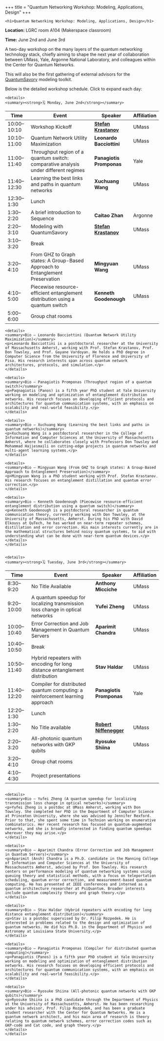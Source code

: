 +++
title = "Quantum Networking Workshop: Modeling, Applications, Design"
+++

~~~
<h1>Quantum Networking Workshop: Modeling, Applications, Design</h1>
~~~

**Location:** LGRC room A104 (Makerspace classroom)

**Time:** June 2nd and June 3rd

A two-day workshop on the many layers of the quantum networking technology stack, chiefly aiming to shape the next year of collaboration between UMass, Yale, Argonne National Laboratory, and colleagues within the Center for Quantum Networks.

This will also be the first gathering of external advisors for the [QuantumSavory](https://github.com/QuantumSavory/QuantumSavory.jl/) modeling toolkit.

Below is the detailed workshop schedule. Click to expand each day:

~~~
<details>
<summary><strong>🗓️ Monday, June 2nd</strong></summary>
~~~

| Time | Event | Speaker | Affiliation |
|------|--------|---------|-------------|
| 10:00–10:10| Workshop Kickoff | **[Stefan Krastanov](https://www.cics.umass.edu/about/directory/stefan-krastanov)** | UMass |
| 10:10–11:00| Quantum Network Utility Maximization | **Leonardo Bacciottini** | UMass |
| 11:00–11:40| Throughput region of a quantum switch: comparative analysis under different regimes | **Panagiotis Promponas** | Yale |
| 11:40–12:30| Learning the best links and paths in quantum networks | **Xuchuang Wang** | UMass |
| 12:30–1:30| Lunch |  |  |
| 1:30–2:20| A brief introduction to Sequence | **Caitao Zhan** | Argonne |
| 2:20–3:10| Modeling with QuantumSavory | **[Stefan Krastanov](https://www.cics.umass.edu/about/directory/stefan-krastanov)** | UMass |
| 3:10–3:20| Break |  |  |
| 3:20–4:10| From GHZ to Graph states: A Group-Based Approach to Entanglement Preservation | **Mingyuan Wang** | UMass |
| 4:10–5:00| Piecewise resource-efficient entanglement distribution using a quantum switch | **Kenneth Goodenough** | UMass |
| 5:00–6:00| Group chat rooms |  |  |

~~~
<details>
<summary>Bio – Leonardo Bacciottini (Quantum Network Utility Maximization)</summary>
<p>Leonardo Bacciottini is a postdoctoral researcher at the University of Massachusetts Amherst, working with Prof. Stefan Krastanov, Prof. Don Towsley, and Prof. Gayane Vardoyan. He holds a PhD degree in Computer Science from the University of Florence and University of Pisa. His research interests span across quantum network architectures, protocols, and simulation.</p>
</details>

<details>
<summary>Bio – Panagiotis Promponas (Throughput region of a quantum switch)</summary>
<p>Paqnagiotis (Panos) is a fifth year PhD student at Yale University working on modeling and optimization of entanglement distribution networks. His research focuses on developing efficient protocols and architectures for quantum communication systems, with an emphasis on scalability and real-world feasibility.</p>
</details>

<details>
<summary>Bio – Xuchuang Wang (Learning the best links and paths in quantum networks)</summary>
<p>Xuchuang Wang is a postdoctoral researcher in the College of Information and Computer Sciences at the University of Massachusetts Amherst, where he collaborates closely with Professors Don Towsley and Mohammad Hajiesmaili on cutting‑edge projects in quantum networks and multi-agent learning systems.</p>
</details>

<details>
<summary>Bio – Mingyuan Wang (From GHZ to Graph states: A Group-Based Approach to Entanglement Preservation)</summary>
<p>Mingyuan Wang is a PhD student working with Prof. Stefan Krastanov. His research focuses on entanglement distillation and quantum error correction.</p>
</details>

<details>
<summary>Bio – Kenneth Goodenough (Piecewise resource-efficient entanglement distribution using a quantum switch)</summary>
<p>Kenneth Goodenough is a postdoctoral researcher in quantum communication theory, currently working with Don Towsley, at the University of Massachusetts, Amherst. During his PhD with David Elkouss at QuTech, he has worked on near-term repeater schemes, distillation and error correction. His main interests currently are in the mathematical structures behind noisy quantum systems, to aid with understanding what can be done with near-term quantum devices.</p>
</details>
</details>


<details>
<summary><strong>🗓️ Tuesday, June 3rd</strong></summary>
~~~

| Time | Event | Speaker | Affiliation |
|------|--------|---------|-------------|
| 8:30–9:20| No Title Available | **Anthony Micciche** | UMass |
| 9:20–10:00| A quantum speedup for localizing transmission loss change in optical networks | **Yufei Zheng** | UMass |
| 10:00–10:40| Error Correction and Job Management in Quantum Servers | **Aparimit Chandra** | UMass |
| 10:40–10:50| Break |  |  |
| 10:50–11:40| Hybrid repeaters with encoding for long distance entanglement distribution | **Stav Haldar** | UMass |
| 11:40–12:20| Compiler for distributed quantum computing: a reinforcement learning approach | **Panagiotis Promponas** | Yale |
| 12:20–1:30| Lunch |  |  |
| 1:30–2:20| No Title available | **[Robert Niffenegger](https://www.umass.edu/engineering/about/directory/robert-niffenegger)** | UMass |
| 2:20–3:20| All-photonic quantum networks with GKP qubits | **Ryosuke Shiina** | UMass |
| 3:20–4:10| Group chat rooms |  |  |
| 4:10–4:30| Project presentations |  |  |

~~~

<details>
<summary>Bio – Yufei Zheng (A quantum speedup for localizing transmission loss change in optical networks)</summary>
<p>Yufei Zheng is a postdoc at UMass Amherst, working with Don Towsley. She completed her PhD in the Department of Computer Science at Princeton University, where she was advised by Jennifer Rexford. Prior to that, she spent some time in Technion working on enumerative combinatorics. Her recent research has focused on quantum-augmented networks, and she is broadly interested in finding quantum speedups wherever they may arise.</p>
</details>

<details>
<summary>Bio – Aparimit Chandra (Error Correction and Job Management in Quantum Servers)</summary>
<p>Aparimit (Ansh) Chandra is a Ph.D. candidate in the Manning College of Information and Computer Sciences at the University of Massachusetts Amherst, advised by Prof. Don Towsley. His research centers on performance modeling of quantum networking systems using queuing theory and statistical methods, with a focus on teleportation scheduling, quantum error correction, and measurement-based quantum computing. He has presented at IEEE conferences and interned as a quantum architecture researcher at PsiQuantum. Broader interests include quantum complexity theory and graph theory.</p>
</details>

<details>
<summary>Bio – Stav Haldar (Hybrid repeaters with encoding for long distance entanglement distribution)</summary>
<p>Stav is a postdoc supervised by Dr. Filip Rozpedek. He is interested in problems related to the design and optimization of quantum networks. He did his Ph.D. in the Department of Physics and Astronomy at Louisiana State University.</p>
</details>

<details>
<summary>Bio – Panagiotis Promponas (Compiler for distributed quantum computing)</summary>
<p>Panagiotis (Panos) is a fifth year PhD student at Yale University working on modeling and optimization of entanglement distribution networks. His research focuses on developing efficient protocols and architectures for quantum communication systems, with an emphasis on scalability and real-world feasibility.</p>
</details>

<details>
<summary>Bio – Ryosuke Shiina (All-photonic quantum networks with GKP qubits)</summary>
<p>Ryosuke Shiina is a PhD candidate through the Department of Physics at the University of Massachusetts, Amherst. He has been researching under his advisor, Prof. Filip Rozpedek, and has been a graduate student researcher with the Center for Quantum Networks. He is a quantum network architect, and his main area of research is theory relating to quantum network schemes, error correction codes such as GKP-code and Cat code, and graph theory.</p>
</details>
</details>
~~~
